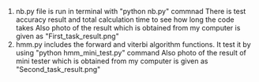 1. nb.py file is run in terminal with "python nb.py" commnad
    There is test accuracy result and total calculation time to see how long the code takes
    Also photo of the result which is obtained from my computer is given as "First_task_result.png"
2. hmm.py includes the forward and viterbi algorithm functions. It test it by using "python hmm_mini_test.py" command
    Also photo of the result of mini tester which is obtained from my computer is given as "Second_task_result.png"
